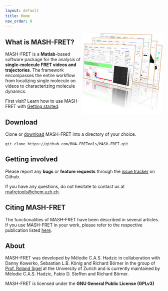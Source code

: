 ```yaml
---
layout: default
title: Home
nav_order: 0
---
```


<img src="assets/images/logos/logo-MASH.png" width="260" style="float:right"/>

## What is MASH-FRET?
MASH-FRET is a **Matlab**-based software package for the analysis of **single-molecule FRET videos and trajectories**.
The framework encompasses the entire workflow from localizing single molecule on videos to characterizing molecule dynamics.

First visit? Learn how to use MASH-FRET with 
[Getting started](Getting_started.html).


## Download

Clone or 
[download](https://github.com/RNA-FRETools/MASH-FRET/archive/master.zip) MASH-FRET into a directory of your choice.
```
git clone https://github.com/RNA-FRETools/MASH-FRET.git
```


## Getting involved

Please report any **bugs** or **feature requests** through the 
[issue tracker](https://github.com/RNA-FRETools/MASH-FRET/issues) on Github.

If you have any questions, do not hesitate to contact us at 
[rnafretools@chem.uzh.ch](mailto:rnafretools@chem.uzh.ch).


## Citing MASH-FRET

The functionalities of MASH-FRET have been described in several articles. If you use MASH-FRET in your work, please refer to the respective publication listed 
[here](citations.html).


## About

MASH-FRET was developed by Mélodie C.A.S. Hadzic in collaboration with Danny Kowerko, Sebastian L.B. König and Richard Börner in the group of [Prof. Roland Sigel](https://www.chem.uzh.ch/en/sigel/news.html) at the University of Zurich and is currently maintained by Mélodie C.A.S. Hadzic, Fabio D. Steffen and Richard Börner.

MASH-FRET is licensed under the **GNU General Public License (GPLv3)**
